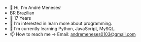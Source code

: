 - 👋 Hi, I'm André Meneses!
- BR Brazilian
- 🎂 17 Years
- 👀 I’m interested in learn more about programming.
- 🌱 I’m currently learning Python, JavaScript, MySQL.
- 📫 How to reach me ->
  Email: andremeneses0103@gmail.com

